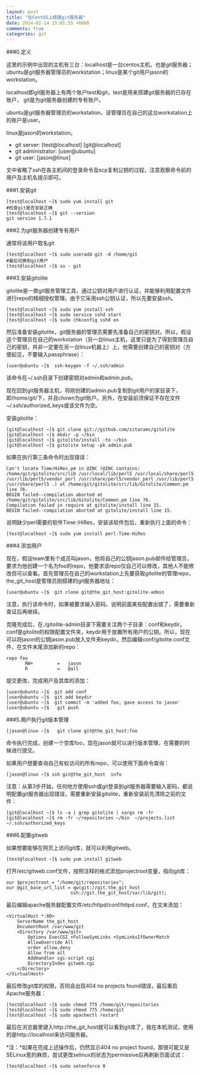 ```yaml
---
layout: post
title: "在CentOS上搭建git服务器"
date: 2014-02-14 15:01:55 +0800
comments: true
categories: git
---
```


###0.定义

这里的示例中出现的主机有三台：localhost是一台centos主机，也是git服务器；ubuntu是git服务器管理员的workstation；linux是某个git用户jason的workstation。
  
localhost即git服务器上有两个账户test和git，test是用来搭建git服务器的已存在账户，
git是为git服务器创建的专有账户。

ubuntu是git服务器管理员的workstation，该管理员在自己的这台workstation上的账户是user。

linux是jason的workstation。

* git server:                 [test@localhost]     [git@localhost]
* git administrator:      [user@ubuntu]
* git user:                    [jason@linux]

文中省略了ssh在各主机间的登录命令及scp复制公钥的过程，注意观察命令前的用户及主机名提示即可。

<!-- more -->

###1.安装git

	[test@localhost ~]$ sudo yum install git
	#检查git是否安装正确
	[test@localhost ~]$ git --version
	git version 1.7.1

###2.为git服务器创建专有用户

通常将该用户取名git

	[test@localhost ~]$ sudo useradd git -d /home/git
	#最后切换到git用户
	[test@localhost ~]$ su - git
	
###3.安装gitolite

gitolite是一款git服务管理工具，通过公钥对用户进行认证，并能够利用配置文件进行repo的精细授权管理。由于它采用ssh公钥认证，所以先要安装ssh。

	[test@localhost ~]$ sudo yum install ssh
	[test@localhost ~]$ sudo service sshd start
	[test@localhost ~]$ sudo chkconfig sshd on

然后准备安装gitolite，git服务器的管理员需要先准备自己的密钥对。所以，假设这个管理员在自己的workstation（另一台linux主机，这里只是为了得到管理员自己的密钥，并非一定要在另一台linux机器上）上，他需要创建自己的密钥对（方便起见，不要输入passphrase）：

	[user@ubuntu ~]$  ssh-keygen -f ~/.ssh/admin
	
该命令在~/.ssh目录下创建密钥对admin和admin.pub。

现在回到git服务器主机，将刚创建的admin.pub复制到git用户的家目录下，即/home/git/下，并且chown为git账户。另外，在安装前须保证不存在文件~/.ssh/authorized_keys或该文件为空。

安装gitolite：
	
	[git@localhost ~]$ git clone git://github.com/sitaramc/gitolite
	[git@localhost ~]$ mkdir -p ~/bin
	[git@localhost ~]$ gitolite/install -to ~/bin
	[git@localhost ~]$ gitolite setup -pk admin.pub

如果在执行第三条命令时出现错误：

	Can't locate Time/HiRes.pm in @INC (@INC contains: /home/git/gitolite/src/lib /usr/local/lib/perl5 /usr/local/share/perl5 /usr/lib/perl5/vendor_perl /usr/share/perl5/vendor_perl /usr/lib/perl5 /usr/share/perl5 .) at /home/git/gitolite/src/lib/Gitolite/Common.pm line 76.
	BEGIN failed--compilation aborted at /home/git/gitolite/src/lib/Gitolite/Common.pm line 76.
	Compilation failed in require at gitolite/install line 15.
	BEGIN failed--compilation aborted at gitolite/install line 15.
    
说明缺少perl需要的软件Time::HiRes，安装该软件包后，重新执行上面的命令：

	[test@localhost ~]$ sudo yum install perl-Time-HiRes

###4.添加用户

现在，假设team里有个成员叫jason，他将自己的公钥jason.pub邮件给管理员，要求为他创建一个名为foo的repo，他要求该repo仅自己可以修改，其他人不能修改但可以查看。首先管理员在自己的workstation上先要获取gitolite的管理repo，the_git_host是管理员刚搭建的git服务器地址：

	[user@ubuntu ~]$  git clone git@the_git_host:gitolite-admin
   
注意，执行该命令时，如果被要求输入密码，说明前面某些配置出错了，需要重新查证后再继续。

克隆完成后，在./gitolite-admin目录下需要关注两个子目录：conf和keydir。conf是gitolite的权限配置文件夹，keydir用于放置所有用户的公钥。所以，现在可以将jason的公钥jason.pub放入文件夹keydir。然后编辑conf/gitolite.conf文件，在文件末尾添加新的repo：

	repo foo
           RW+         =   jason
           R           =   @all

提交更改，完成用户及其库的添加：

	[user@ubuntu ~]$  git add conf
	[user@ubuntu ~]$  git add keydir
	[user@ubuntu ~]$  git commit -m 'added foo, gave access to jason'
	[user@ubuntu ~]$   git push

###5.用户执行git版本管理

	[jason@linux ~]$   git clone git@the_git_host:foo

命令执行完成，创建一个空库foo，现在jason就可以进行版本管理，在需要的时候进行提交。

如果用户想要查询自己有权访问的所有repo，可以使用下面命令查询：

	[jason@linux ~]$ ssh git@the_git_host  info

注意：从第3步开始，任何地方使用ssh或git登录到git服务器需要输入密码，都说明配置git服务器出现错误，需要重新安装gitolite，重新安装前先清除之前的文件：

	[git@localhost ~]$ ls -a | grep gitolite | xargs rm -fr
	[git@localhost ~]$ rm -fr ~/repositories ~/bin  ~/projects.list ~/.ssh/authorized_keys

###6.配置gitweb

如果想要能够在网页上访问git库，就可以利用gitweb。

	[test@localhost ~]$ sudo yum install gitweb

打开/etc/gitweb.conf文件，按照注释的格式添加projectroot变量，指向git库：

	our $projectroot = "/home/git/repositories";
	our @git_base_url_list = qw(git://git.the_git_host
                            ssh://git.the_git_host/var/lib/git);

最后编辑apache服务器配置文件/etc/httpd/conf/httpd.conf，在文末添加：

	<VirtualHost *:80>
	    ServerName the_git_host
	    DocumentRoot /var/www/git
	    <Directory /var/www/git>
	        Options ExecCGI +FollowSymLinks +SymLinksIfOwnerMatch
	        AllowOverride All
	        order allow,deny
	        Allow from all
	        AddHandler cgi-script cgi
	        DirectoryIndex gitweb.cgi
	    </Directory>
	</VirtualHost>

最后修改git库的权限，否则会出现404 no projects found错误，最后重启Apache服务器：

	[test@localhost ~]$ sudo chmod 775 /home/git/repositories
	[test@localhost ~]$ sudo chmod 775 /home/git
	[test@localhost ~]$ sudo apachectl restart

最后在浏览器里键入http://the_git_host就可以看到git库了，我在本机测试，使用的是http://localhost来访问服务器。

*注：*如果在完成上述操作后，仍然显示404 no project found，那很可能又是SELinux惹的麻烦，尝试更改selinux的状态为permissive后再刷新页面试试：

	[test@localhost ~]$ sudo setenforce 0